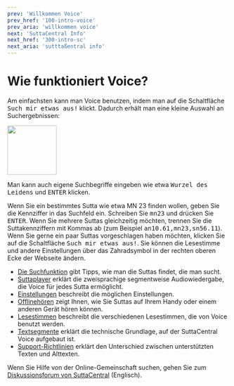 ```yaml
---
prev: 'Willkommen Voice'
prev_href: '100-intro-voice'
prev_aria: 'willkommen voice'
next: 'SuttaCentral Info'
next_href: '300-intro-sc'
next_aria: 'sutttaßentral info'
---
```

# Wie funktioniert Voice?
Am einfachsten kann man Voice benutzen, indem man auf die Schaltfläche <kbd><span class="kbd" aria-label="schaltfläche such-mir-etwas-aus">Such mir etwas aus!</span></kbd> klickt. Dadurch erhält man eine kleine Auswahl an Suchergebnissen:

<img aria-label="bild schaltfläche such-mir-etwas-aus"
  src="/sc-voice/assets/img/such-mir-etwas-aus.png?raw=true" style="height:8em"/>

Man kann auch eigene Suchbegriffe eingeben wie etwa <kbd>Wurzel des Leidens</kbd> und <kbd>ENTER</kbd> klicken.

Wenn Sie ein bestimmtes <span aria-label="sutta">Sutta</span> wie etwa MN 23 finden wollen, geben Sie die Kennziffer in das Suchfeld ein. Schreiben Sie <kbd>mn23</kbd> und drücken Sie <kbd>ENTER</kbd>. Wenn Sie mehrere Suttas gleichzeitig möchten, trennen Sie die Suttakennziffern mit Kommas ab (zum Beispiel <kbd>an10.61<span aria-label="komma"></span><span aria-hidden="true">,</span>mn23<span aria-label="komma"></span><span aria-hidden="true">,</span>sn56.11</kbd>). Wenn Sie gerne ein paar Suttas vorgeschlagen haben möchten, klicken Sie auf die Schaltfläche <kbd>Such mir etwas aus!</kbd>. Sie können die Lesestimme und andere Einstellungen über das Zahradsymbol in der rechten oberen Ecke der Webseite ändern.

* [Die Suchfunktion](/dhammaregen/de/201-suche) gibt Tipps, wie man die Suttas findet, die man sucht.
* [Suttaplayer](/dhammaregen/de/201-suttaplayer) erklärt die zweisprachige segmentweise Audiowiedergabe, die Voice für jedes Sutta ermöglicht.
* [Einstellungen](/dhammaregen/de/201-einstellungen) beschreibt die möglichen Einstellungen.
* [Offlinehören](/dhammaregen/de/201-offlinehoren) zeigt Ihnen, wie Sie Suttas auf Ihrem Handy oder einem anderen Gerät hören können.
* [Lesestimmen](/dhammaregen/de/201-lesestimmen) beschreibt die verschiedenen Lesestimmen, die von Voice benutzt werden.
* [Textsegmente](/dhammaregen/de/201-segmentierung) erklärt die technische Grundlage, auf der SuttaCentral Voice aufgebaut ist.
* [Support-Richtlinien](/dhammaregen/de/201-support) erklärt den Unterschied zwischen unterstützten Texten und Alttexten.

Wenn Sie Hilfe von der Online-Gemeinschaft suchen, gehen Sie zum <a href="https://discourse.suttacentral.net/t/how-do-you-use-suttacentral-voice/12384" target="_blank">Diskussionsforum von SuttaCentral</a> (Englisch).
